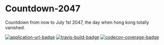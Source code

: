 Countdown-2047
==============

Countdown from now to July 1st 2047, the day when hong kong totally vanished.

[![application-url-badge]][application-url] [![travis-build-badge]][travis-build] [![codecov-coverage-badge]][codecov-coverage]

[application-url]: https://2047.jasonhk.app/ "Application's URL"
[application-url-badge]: https://img.shields.io/badge/try%20it%20on-2047.jasonhk.app-informational?style=for-the-badge "Try the Application!"

[travis-build]: https://travis-ci.com/JasonHK/Countdown-2047 "Repository's Travis CI Page"
[travis-build-badge]: https://img.shields.io/travis/com/JasonHK/Countdown-2047?style=for-the-badge "Repository's Build Status"

[codecov-coverage]: https://codecov.io/gh/JasonHK/Countdown-2047 "Repository's Codecov Page"
[codecov-coverage-badge]: https://img.shields.io/codecov/c/github/JasonHK/Countdown-2047?style=for-the-badge "Repository's Code Coverage"
